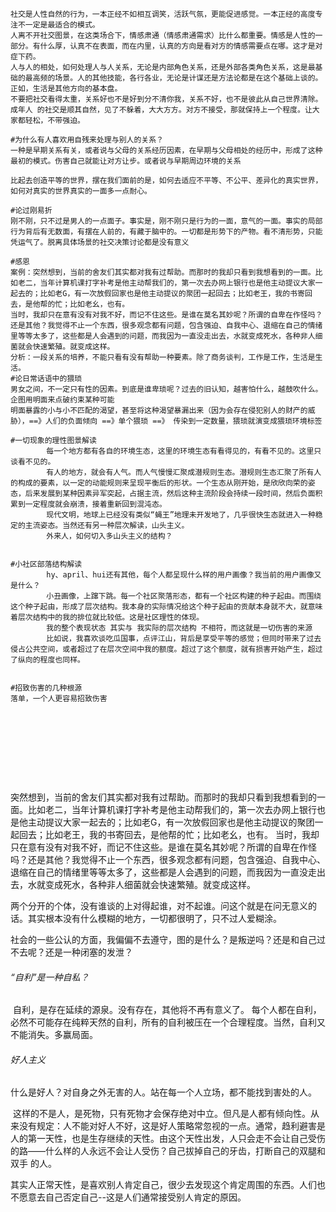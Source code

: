 ```shell
社交是人性自然的行为，一本正经不如相互调笑，活跃气氛，更能促进感觉。一本正经的高度专注不一定是最适合的模式。
人离不开社交图景，在这类场合下，情感肃通（情感肃通需求）比什么都重要。情感是人性的一部分。有什么厚，认真不在表面，而在内里，认真的方向是看对方的情感需要点在哪。这才是对症下药。
人与人的相处，如何处理人与人关系，无论是内部角色关系，还是外部各类角色关系，这是最基础的最高频的场景。人的其他技能，各行各业，无论是计谋还是方法论都是在这个基础上谈的。正如，生活是其他方向的基本盘。
不要把社交看得太重，关系好也不是好到分不清你我，关系不好，也不是彼此从自己世界清除。成年人 的社交是顺其自然，见了不躲着，大大方方。对方不接受，那就保持上一个程度。让大家都轻松，不带强迫。
```



```shell
#为什么有人喜欢用自残来处理与别人的关系？
一种是早期关系有关，或者说与父母的关系经历因素，在早期与父母相处的经历中，形成了这种最初的模式。伤害自己就能让对方让步。或者说与早期周边环境的关系

比起去创造平等的世界，摆在我们面前的是，如何去适应不平等、不公平、差异化的真实世界，如何对真实的世界真实的一面多一点耐心。
```

```shell
#论过刚易折
刚不刚，只不过是男人的一点面子。事实是，刚不刚只是行为的一面，意气的一面。事实的局部行为背后有无数面，有摆在人前的，有藏于脑中的。一切都是形势下的产物。看不清形势，只能凭运气了。脱离具体场景的社交决策讨论都是没有意义
```

```shell
#感恩
案例：突然想到，当前的舍友们其实都对我有过帮助。而那时的我却只看到我想看到的一面。比如老二，当年计算机课打字补考是他主动帮我们的，第一次去办网上银行也是他主动提议大家一起去的；比如老G，有一次放假回家也是他主动提议的聚团一起回去；比如老王，我的书寄回去，是他帮的忙；比如老幺，也有。
当时，我却只在意有没有对我不好，而记不住这些。是谁在莫名其妙呢？所谓的自卑在作怪吗？还是其他？我觉得不止一个东西，很多观念都有问题，包含强迫、自我中心、退缩在自己的情绪里等等太多了，这些都是人会遇到的问题，而我因为一直没走出去，水就变成死水，各种非人细菌就会快速繁殖。就变成这样。
分析：一段关系的培养，不能只看有没有帮助一种要素。除了商务谈判，工作是工作，生活是生活。
#论日常话语中的猥琐
男女之间，不一定只有性的因素。到底是谁卑琐呢？过去的旧认知，越害怕什么，越鼓吹什么。企图用明面来点破约束某种可能
明面暴露的小与小不匹配的渴望，甚至将这种渴望暴漏出来（因为会存在侵犯别人的财产的威胁），==》人们的负面倾向 ==》单个猥琐 ==》 传染到一定数量，猥琐就演变成猥琐环境标签

#一切现象的理性图景解读
		每一个地方都有各自的环境生态，这里的环境生态有看得见的，有看不见的。这里只谈看不见的。
		有人的地方，就会有人气。而人气慢慢汇聚成潜规则生态。潜规则生态汇聚了所有人的构成的要素，以一定的动能规则来呈现平衡后的形状。一个生态从刚开始，是欣欣向荣的姿态，后来发展到某种因素异军突起，占据主流，然后这种主流阶段会持续一段时间，然后负面积累到一定程度就会崩溃，接着重新回到混沌态。
		现代文明，地球上已经没有类似“蝇王”地理未开发地了，几乎很快生态就进入一种稳定的主流姿态。当然还有另一种层次解读，山头主义。
		外来人，如何切入多山头主义的结构？
		
    
#小社区部落结构解读
		hy、april、hui还有其他，每个人都呈现什么样的用户画像？我当前的用户画像又是什么？
		小丑画像，上蹿下跳。每一个社区聚落形态，都有一个社区构建的种子起由。而围绕这个种子起由，形成了层次结构。我本身的实际情况给这个种子起由的贡献本身就不大，就意味着层次结构中的我的排位就比较低。这是社区理性的体现。
		我的整个表现状态 其实与 我实际的层次结构 不相符，而这就是一切伤害的来源
		比如说，我喜欢谈吃瓜国事，点评江山，背后是享受平等的感觉；但同时带来了过去侵占公共空间，或者超过了在层次空间中我的额度。超过了这个额度，就有损害开始产生，超过了纵向的程度也同样。
		
		
#招致伤害的几种根源
落单，一个人更容易招致伤害

		








```



突然想到，当前的舍友们其实都对我有过帮助。而那时的我却只看到我想看到的一面。比如老二，当年计算机课打字补考是他主动帮我们的，第一次去办网上银行也是他主动提议大家一起去的；比如老G，有一次放假回家也是他主动提议的聚团一起回去；比如老王，我的书寄回去，是他帮的忙；比如老幺，也有。
当时，我却只在意有没有对我不好，而记不住这些。是谁在莫名其妙呢？所谓的自卑在作怪吗？还是其他？我觉得不止一个东西，很多观念都有问题，包含强迫、自我中心、退缩在自己的情绪里等等太多了，这些都是人会遇到的问题，而我因为一直没走出去，水就变成死水，各种非人细菌就会快速繁殖。就变成这样。

两个分开的个体，没有谁谈的上对得起谁，对不起谁。问这个就是在问无意义的话。其实根本没有什么模糊的地方，一切都很明了，只不过人爱糊涂。

社会的一些公认的方面，我偏偏不去遵守，图的是什么？是叛逆吗？还是和自己过不去呢？还是一种闭塞的发泄？



###### “自利”是一种自私？

​		自利，是存在延续的源泉。没有存在，其他将不再有意义了。
​		每个人都在自利，必然不可能存在纯粹天然的自利，所有的自利被压在一个合理程度。当然，自利又不能消失。多赢局面。



###### 好人主义

​		什么是好人？对自身之外无害的人。站在每一个人立场，都不能找到害处的人。

​		这样的不是人，是死物，只有死物才会保存绝对中立。但凡是人都有倾向性。
​		从来没有规定：人不能对好人不好，这是好人策略常忽视的一点。通常，趋利避害是人的第一天性，也是生存继续的天性。由这个天性出发，人只会走不会让自己受伤的路——什么样的人永远不会让人受伤？自己拔掉自己的牙齿，打断自己的双腿和双手 的人。	



其实人正常天性，是喜欢别人肯定自己，很少去发现这个肯定周围的东西。人们也不愿意去自己否定自己--这是人们通常接受别人肯定的原因。



